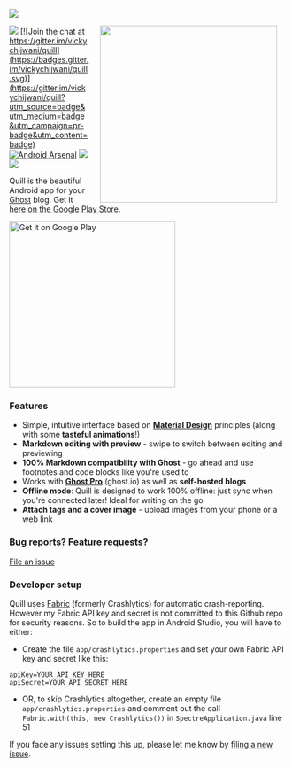 [![](https://dl.dropboxusercontent.com/u/3037831/quill-github/feature-graphic.png)][playstore]

<img src="screenshots/demo.gif" width="320" align="right" hspace="20">

[![](https://img.shields.io/circleci/project/vickychijwani/quill.svg)](https://circleci.com/gh/vickychijwani/quill)
[![Join the chat at https://gitter.im/vickychijwani/quill](https://badges.gitter.im/vickychijwani/quill.svg)](https://gitter.im/vickychijwani/quill?utm_source=badge&utm_medium=badge&utm_campaign=pr-badge&utm_content=badge)
[![Android Arsenal](https://img.shields.io/badge/Android%20Arsenal-Quill-green.svg?style=true)](https://android-arsenal.com/details/3/3729)
![](https://img.shields.io/github/tag/vickychijwani/quill.svg)
[![](https://img.shields.io/badge/license-MIT-blue.svg)](/LICENSE)

Quill is the beautiful Android app for your [Ghost](https://ghost.org) blog. Get it [here on the Google Play Store][playstore].

<a href='https://play.google.com/store/apps/details?id=me.vickychijwani.spectre&utm_source=global_co&utm_medium=prtnr&utm_content=Mar2515&utm_campaign=PartBadge&pcampaignid=MKT-Other-global-all-co-prtnr-py-PartBadge-Mar2515-1'><img alt='Get it on Google Play' src='https://play.google.com/intl/en_us/badges/images/generic/en_badge_web_generic.png' width='300px'/></a>

### Features

- Simple, intuitive interface based on **[Material Design](https://material.google.com/)** principles (along with some **tasteful animations**!)
- **Markdown editing with preview** - swipe to switch between editing and previewing
- **100% Markdown compatibility with Ghost** - go ahead and use footnotes and code blocks like you're used to
- Works with **[Ghost Pro](https://ghost.org/pricing/)** (ghost.io) as well as **self-hosted blogs**
- **Offline mode**: Quill is designed to work 100% offline: just sync when you're connected later! Ideal for writing on the go
- **Attach tags and a cover image** - upload images from your phone or a web link

### Bug reports? Feature requests?

[File an issue](/CONTRIBUTING.md)



### Developer setup

Quill uses [Fabric](http://fabric.io/) (formerly Crashlytics) for automatic crash-reporting. However my Fabric API key and secret is not committed to this Github repo for security reasons. So to build the app in Android Studio, you will have to either:

- Create the file `app/crashlytics.properties` and set your own Fabric API key and secret like this:

```
apiKey=YOUR_API_KEY_HERE
apiSecret=YOUR_API_SECRET_HERE
```

- OR, to skip Crashlytics altogether, create an empty file `app/crashlytics.properties` and comment out the call `Fabric.with(this, new Crashlytics())` in `SpectreApplication.java` line 51

If you face any issues setting this up, please let me know by [filing a new issue](/issues/new).


[playstore]: https://play.google.com/store/apps/details?id=me.vickychijwani.spectre
